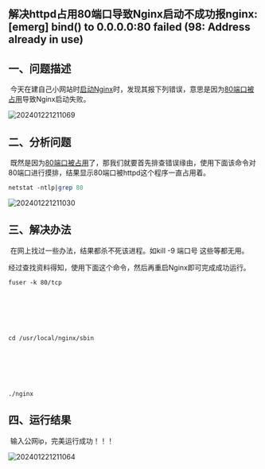 ## 解决httpd占用80端口导致Nginx启动不成功报nginx: [emerg] bind() to 0.0.0.0:80 failed (98: Address already in use)

## 一、问题描述

​    今天在建自己小网站时[启动Nginx](https://so.csdn.net/so/search?q=%E5%90%AF%E5%8A%A8Nginx&spm=1001.2101.3001.7020)时，发现其报下列错误，意思是因为[80端口被占用](https://so.csdn.net/so/search?q=80%E7%AB%AF%E5%8F%A3%E8%A2%AB%E5%8D%A0%E7%94%A8&spm=1001.2101.3001.7020)导致Nginx启动失败。

![202401221211069](https://github.com/ttxs8/ttxs8.github.io/assets/58286237/253ed50f-5fc1-4183-a9e0-10dc4523bc5e)



## 二、分析问题

​    既然是因为[80端口被占用](https://so.csdn.net/so/search?q=80端口被占用&spm=1001.2101.3001.7020)了，那我们就要首先排查错误缘由，使用下面该命令对80端口进行摸排，结果显示80端口被httpd这个程序一直占用着。

```perl
netstat -ntlp|grep 80
```

![202401221211030](https://github.com/ttxs8/ttxs8.github.io/assets/58286237/3bc2fa3f-cd73-4366-93f2-b79d24c05e1c)

 

##  三、解决办法

​    在网上找过一些办法，结果都杀不死该进程。如kill -9 端口号 这些等都无用。

​    经过查找资料得知，使用下面这个命令，然后再重启Nginx即可完成成功运行。

```cobol
fuser -k 80/tcp



 



cd /usr/local/nginx/sbin



 



./nginx 
```



## 四、运行结果

​    输入公网ip，完美运行成功！！！

![202401221211064](https://github.com/ttxs8/ttxs8.github.io/assets/58286237/eb3b09d8-9b60-461c-86c6-5cf77a8742c1)
<!-- ##{"timestamp":1705884703}## -->